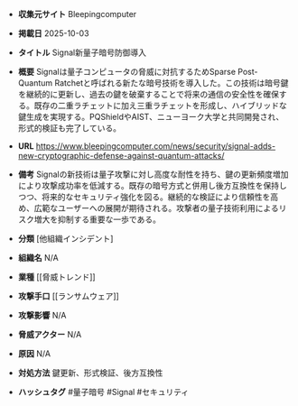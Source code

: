 - **収集元サイト**
Bleepingcomputer

- **掲載日**
2025-10-03

- **タイトル**
Signal新量子暗号防御導入

- **概要**
Signalは量子コンピュータの脅威に対抗するためSparse Post-Quantum Ratchetと呼ばれる新たな暗号技術を導入した。この技術は暗号鍵を継続的に更新し、過去の鍵を破棄することで将来の通信の安全性を確保する。既存の二重ラチェットに加え三重ラチェットを形成し、ハイブリッドな鍵生成を実現する。PQShieldやAIST、ニューヨーク大学と共同開発され、形式的検証も完了している。

- **URL**
https://www.bleepingcomputer.com/news/security/signal-adds-new-cryptographic-defense-against-quantum-attacks/

- **備考**
Signalの新技術は量子攻撃に対し高度な耐性を持ち、鍵の更新頻度増加により攻撃成功率を低減する。既存の暗号方式と併用し後方互換性を保持しつつ、将来的なセキュリティ強化を図る。継続的な検証により信頼性を高め、広範なユーザーへの展開が期待される。攻撃者の量子技術利用によるリスク増大を抑制する重要な一歩である。

- **分類**
[他組織インシデント]

- **組織名**
N/A

- **業種**
[[脅威トレンド]]

- **攻撃手口**
[[ランサムウェア]]

- **攻撃影響**
N/A

- **脅威アクター**
N/A

- **原因**
N/A

- **対処方法**
鍵更新、形式検証、後方互換性

- **ハッシュタグ**
#量子暗号 #Signal #セキュリティ
